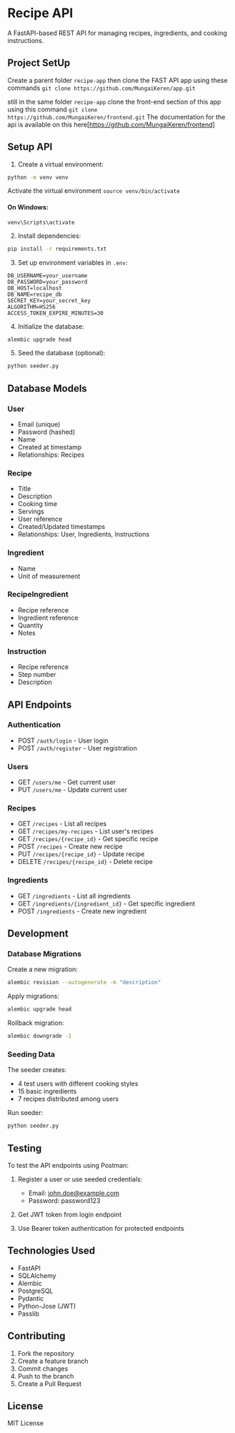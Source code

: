 # Recipe API

A FastAPI-based REST API for managing recipes, ingredients, and cooking instructions.

## Project SetUp
Create a parent folder ```recipe-app``` then clone the FAST API app using these commands
``` git clone https://github.com/MungaiKeren/app.git ```


still in the same folder ```recipe-app``` clone the front-end section of this app using this command
``` git clone https://github.com/MungaiKeren/frontend.git ```
The documentation for the api is available on this here[https://github.com/MungaiKeren/frontend]


## Setup API

1. Create a virtual environment:

```bash
python -m venv venv
```

Activate the virtual environment
```source venv/bin/activate```

#### On Windows: 
```venv\Scripts\activate```

2. Install dependencies:
```bash
pip install -r requirements.txt
```

3. Set up environment variables in `.env`:
```env
DB_USERNAME=your_username
DB_PASSWORD=your_password
DB_HOST=localhost
DB_NAME=recipe_db
SECRET_KEY=your_secret_key
ALGORITHM=HS256
ACCESS_TOKEN_EXPIRE_MINUTES=30
```

4. Initialize the database:
```bash
alembic upgrade head
```

5. Seed the database (optional):
```bash
python seeder.py
```

## Database Models

### User
- Email (unique)
- Password (hashed)
- Name
- Created at timestamp
- Relationships: Recipes

### Recipe
- Title
- Description
- Cooking time
- Servings
- User reference
- Created/Updated timestamps
- Relationships: User, Ingredients, Instructions

### Ingredient
- Name
- Unit of measurement

### RecipeIngredient
- Recipe reference
- Ingredient reference
- Quantity
- Notes

### Instruction
- Recipe reference
- Step number
- Description

## API Endpoints

### Authentication
- POST `/auth/login` - User login
- POST `/auth/register` - User registration

### Users
- GET `/users/me` - Get current user
- PUT `/users/me` - Update current user

### Recipes
- GET `/recipes` - List all recipes
- GET `/recipes/my-recipes` - List user's recipes
- GET `/recipes/{recipe_id}` - Get specific recipe
- POST `/recipes` - Create new recipe
- PUT `/recipes/{recipe_id}` - Update recipe
- DELETE `/recipes/{recipe_id}` - Delete recipe

### Ingredients
- GET `/ingredients` - List all ingredients
- GET `/ingredients/{ingredient_id}` - Get specific ingredient
- POST `/ingredients` - Create new ingredient

## Development

### Database Migrations
Create a new migration:
```bash
alembic revision --autogenerate -m "description"
```

Apply migrations:
```bash
alembic upgrade head
```

Rollback migration:
```bash
alembic downgrade -1
```

### Seeding Data
The seeder creates:
- 4 test users with different cooking styles
- 15 basic ingredients
- 7 recipes distributed among users

Run seeder:
```bash
python seeder.py
```

## Testing
To test the API endpoints using Postman:

1. Register a user or use seeded credentials:
   - Email: john.doe@example.com
   - Password: password123

2. Get JWT token from login endpoint

3. Use Bearer token authentication for protected endpoints

## Technologies Used
- FastAPI
- SQLAlchemy
- Alembic
- PostgreSQL
- Pydantic
- Python-Jose (JWT)
- Passlib

## Contributing
1. Fork the repository
2. Create a feature branch
3. Commit changes
4. Push to the branch
5. Create a Pull Request

## License
MIT License
